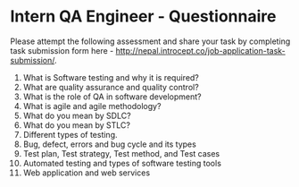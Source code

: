 # Intern QA Engineer - Questionnaire

Please attempt the following assessment and share your task by completing task submission form here - http://nepal.introcept.co/job-application-task-submission/.

1. What is Software testing and why it is required?
2. What are quality assurance and quality control?
3. What is the role of QA in software development?
4. What is agile and agile methodology?
5. What do you mean by SDLC?
6. What do you mean by STLC?
7. Different types of testing.
8. Bug, defect, errors and bug cycle and its types
9. Test plan, Test strategy, Test method, and Test cases
10. Automated testing and types of software testing tools
11. Web application and web services

